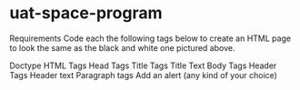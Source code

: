 # uat-space-program
Requirements
Code each the following tags below to create an HTML page to look the same as the black and white one pictured above.

Doctype
HTML Tags
Head Tags
Title  Tags
Title Text
Body Tags
Header Tags
Header text
Paragraph tags
Add an alert (any kind of your choice)